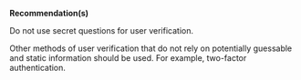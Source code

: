 **Recommendation(s)**

Do not use secret questions for user verification. 

Other methods of user verification that do not rely on potentially guessable and static information should be used. For example, two-factor authentication. 
